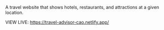 A travel website that shows hotels, restaurants, and attractions at a given location.

VIEW LIVE:  https://travel-advisor-cao.netlify.app/
